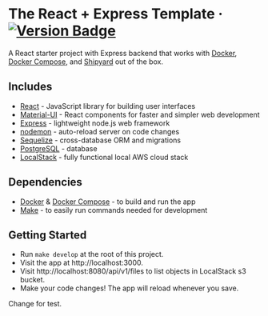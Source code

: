 # The React + Express Template &middot; [![Version Badge](https://img.shields.io/badge/version-1.0.0-brightgreen)](#)

A React starter project with Express backend that works with [Docker](https://www.docker.com), [Docker Compose](https://docs.docker.com/compose),
and [Shipyard](https://shipyard.build) out of the box.

## Includes

- [React](https://github.com/facebook/react) - JavaScript library for building user interfaces
- [Material-UI](https://github.com/mui-org/material-ui) - React components for faster and simpler web development
- [Express](https://github.com/expressjs/express) - lightweight node.js web framework
- [nodemon](https://github.com/remy/nodemon) - auto-reload server on code changes
- [Sequelize](https://github.com/sequelize/sequelize) - cross-database ORM and migrations
- [PostgreSQL](https://www.postgresql.org) - database
- [LocalStack](https://github.com/localstack/localstack) - fully functional local AWS cloud stack

## Dependencies

- [Docker](https://www.docker.com) & [Docker Compose](https://docs.docker.com/compose) - to build and run the app
- [Make](https://www.gnu.org/software/make/manual/make.html) - to easily run commands needed for development

## Getting Started

- Run `make develop` at the root of this project.
- Visit the app at http://localhost:3000.
- Visit http://localhost:8080/api/v1/files to list objects in LocalStack s3 bucket.
- Make your code changes! The app will reload whenever you save.

Change for test.
